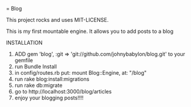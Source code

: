 = Blog

This project rocks and uses MIT-LICENSE.


This is my first mountable engine.  It allows you to add posts to a blog

INSTALLATION

1.  ADD    gem 'blog', :git => 'git://github.com/johnybabylon/blog.git'   to your gemfile
2.  run Bundle Install
3.  in config/routes.rb put:  mount Blog::Engine, at: "/blog"
4.  run   rake blog:install:migrations
5.  run   rake db:migrate
6.  go to http://localhost:3000/blog/articles
7.  enjoy your blogging posts!!!!

